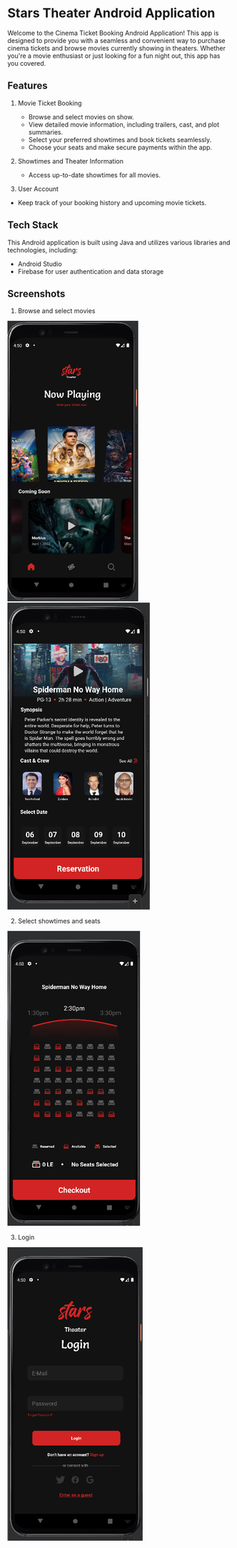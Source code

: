 # Stars Theater Android Application
Welcome to the Cinema Ticket Booking Android Application! This app is designed to provide you with a seamless and convenient way to purchase 
cinema tickets and browse movies currently showing in theaters.
Whether you're a movie enthusiast or just looking for a fun night out, this app has you covered.

## Features
1. Movie Ticket Booking
    - Browse and select movies on show.
    - View detailed movie information, including trailers, cast, and plot summaries.
    - Select your preferred showtimes and book tickets seamlessly.
    - Choose your seats and make secure payments within the app.
   
2. Showtimes and Theater Information
   - Access up-to-date showtimes for all movies.
     
3. User Account
 -  Keep track of your booking history and upcoming movie tickets.

## Tech Stack
This Android application is built using Java and utilizes various libraries and technologies, including:
- Android Studio
- Firebase for user authentication and data storage

## Screenshots
1. Browse and select movies
   
 ![Homepage](/screenshots/HomePage.PNG)
 ![Movie](/screenshots/Movie.PNG)

2. Select showtimes and seats
   
 ![Reservation](/screenshots/Reservation.PNG)

3. Login
   
 ![Login](/screenshots/Login.PNG)

